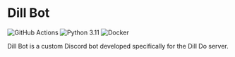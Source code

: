 # Dill Bot
![GitHub Actions](https://github.com/ayricky/dill_bot/actions/workflows/main.yml/badge.svg)
![Python 3.11](https://img.shields.io/badge/python-3.11-blue.svg?logo=python&logoColor=white)
![Docker](https://img.shields.io/badge/docker-yes-blue.svg?logo=docker&logoColor=white)

Dill Bot is a custom Discord bot developed specifically for the Dill Do server.
